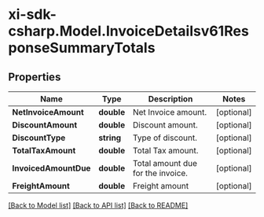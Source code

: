 # xi-sdk-csharp.Model.InvoiceDetailsv61ResponseSummaryTotals

## Properties

Name | Type | Description | Notes
------------ | ------------- | ------------- | -------------
**NetInvoiceAmount** | **double** | Net Invoice amount. | [optional] 
**DiscountAmount** | **double** | Discount amount. | [optional] 
**DiscountType** | **string** | Type of discount. | [optional] 
**TotalTaxAmount** | **double** | Total Tax amount. | [optional] 
**InvoicedAmountDue** | **double** | Total amount due for the invoice. | [optional] 
**FreightAmount** | **double** | Freight amount | [optional] 

[[Back to Model list]](../README.md#documentation-for-models) [[Back to API list]](../README.md#documentation-for-api-endpoints) [[Back to README]](../README.md)

